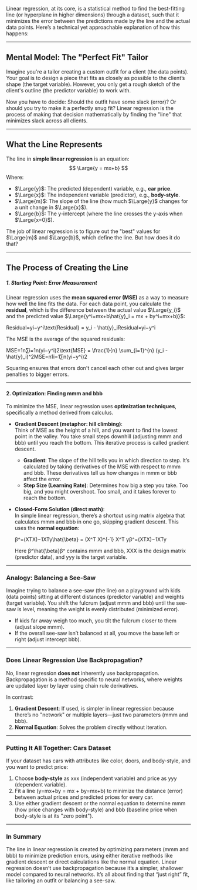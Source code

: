 Linear regression, at its core, is a statistical method to find the best-fitting line (or hyperplane in higher dimensions) through a dataset, such that it minimizes the error between the predictions made by the line and the actual data points. Here’s a technical yet approachable explanation of how this happens:

---
## Mental Model: The "Perfect Fit" Tailor

Imagine you're a tailor creating a custom outfit for a client (the data points). Your goal is to design a piece that fits as closely as possible to the client’s shape (the target variable). However, you only get a rough sketch of the client's outline (the predictor variable) to work with.

Now you have to decide: Should the outfit have some slack (error)? Or should you try to make it a perfectly snug fit? Linear regression is the process of making that decision mathematically by finding the "line" that minimizes slack across all clients.

---

## What the Line Represents

The line in **simple linear regression** is an equation:
$$
\Large{y = mx+b}
$$
Where:

- $\Large{y}$: The predicted (dependent) variable, e.g., **car price**.
- $\Large{x}$: The independent variable (predictor), e.g., **body-style**.
- $\Large{m}$: The slope of the line (how much $\Large{y}$ changes for a unit change in $\Large{x}$).
- $\Large{b}$: The y-intercept (where the line crosses the y-axis when $\Large{x=0}$).

The job of linear regression is to figure out the "best" values for $\Large{m}$ and $\Large{b}$, which define the line. But how does it do that?

---
## The Process of Creating the Line

##### 1. Starting Point: Error Measurement

Linear regression uses the **mean squared error (MSE)** as a way to measure how well the line fits the data. For each data point, you calculate the **residual**, which is the difference between the actual value $\Large{y_i​}$ and the predicted value $\Large{y^i=mx+b\hat{y}_i = mx + by^​i​=mx+b)}$:

Residual=yi−y^i\text{Residual} = y_i - \hat{y}_iResidual=yi​−y^​i​

The MSE is the average of the squared residuals:

MSE=1n∑i=1n(yi−y^i)2\text{MSE} = \frac{1}{n} \sum_{i=1}^{n} (y_i - \hat{y}_i)^2MSE=n1​i=1∑n​(yi​−y^​i​)2

Squaring ensures that errors don't cancel each other out and gives larger penalties to bigger errors.

---

#### 2. **Optimization: Finding mmm and bbb**

To minimize the MSE, linear regression uses **optimization techniques**, specifically a method derived from calculus.

- **Gradient Descent (metaphor: hill climbing)**:  
    Think of MSE as the height of a hill, and you want to find the lowest point in the valley. You take small steps downhill (adjusting mmm and bbb) until you reach the bottom. This iterative process is called gradient descent.
    
    - **Gradient**: The slope of the hill tells you in which direction to step. It’s calculated by taking derivatives of the MSE with respect to mmm and bbb. These derivatives tell us how changes in mmm or bbb affect the error.
    - **Step Size (Learning Rate)**: Determines how big a step you take. Too big, and you might overshoot. Too small, and it takes forever to reach the bottom.
- **Closed-Form Solution (direct math)**:  
    In simple linear regression, there’s a shortcut using matrix algebra that calculates mmm and bbb in one go, skipping gradient descent. This uses the **normal equation**:
    
    β^=(XTX)−1XTy\hat{\beta} = (X^T X)^{-1} X^T yβ^​=(XTX)−1XTy
    
    Here β^\hat{\beta}β^​ contains mmm and bbb, XXX is the design matrix (predictor data), and yyy is the target variable.
    

---

### **Analogy: Balancing a See-Saw**

Imagine trying to balance a see-saw (the line) on a playground with kids (data points) sitting at different distances (predictor variable) and weights (target variable). You shift the fulcrum (adjust mmm and bbb) until the see-saw is level, meaning the weight is evenly distributed (minimized error).

- If kids far away weigh too much, you tilt the fulcrum closer to them (adjust slope mmm).
- If the overall see-saw isn’t balanced at all, you move the base left or right (adjust intercept bbb).

---

### **Does Linear Regression Use Backpropagation?**

No, linear regression **does not** inherently use backpropagation. Backpropagation is a method specific to neural networks, where weights are updated layer by layer using chain rule derivatives.

In contrast:

1. **Gradient Descent**: If used, is simpler in linear regression because there’s no "network" or multiple layers—just two parameters (mmm and bbb).
2. **Normal Equation**: Solves the problem directly without iteration.

---

### **Putting It All Together: Cars Dataset**

If your dataset has cars with attributes like color, doors, and body-style, and you want to predict price:

1. Choose **body-style** as xxx (independent variable) and price as yyy (dependent variable).
2. Fit a line (y=mx+by = mx + by=mx+b) to minimize the distance (error) between actual prices and predicted prices for every car.
3. Use either gradient descent or the normal equation to determine mmm (how price changes with body-style) and bbb (baseline price when body-style is at its "zero point").

---

### **In Summary**

The line in linear regression is created by optimizing parameters (mmm and bbb) to minimize prediction errors, using either iterative methods like gradient descent or direct calculations like the normal equation. Linear regression doesn’t use backpropagation because it’s a simpler, shallower model compared to neural networks. It’s all about finding that “just right” fit, like tailoring an outfit or balancing a see-saw.